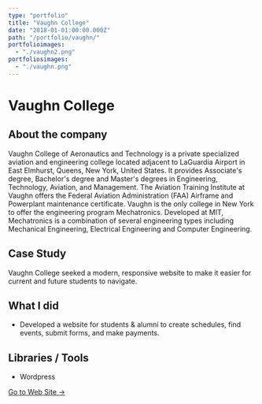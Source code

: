 ```yaml
---
type: "portfolio"
title: "Vaughn College"
date: "2018-01-01:00:00.000Z"
path: "/portfolio/vaughn/"
portfolioimages:
  - "./vaughn2.png"
portfoliosimages:
  - "./vaughn.png"
---
```


# Vaughn College

## About the company
Vaughn College of Aeronautics and Technology is a private specialized aviation and engineering college located adjacent to LaGuardia Airport in East Elmhurst, Queens, New York, United States. It provides Associate's degree, Bachelor's degree and Master's degrees in Engineering, Technology, Aviation, and Management. The Aviation Training Institute at Vaughn offers the Federal Aviation Administration (FAA) Airframe and Powerplant maintenance certificate. Vaughn is the only college in New York to offer the engineering program Mechatronics. Developed at MIT, Mechatronics is a combination of several engineering types including Mechanical Engineering, Electrical Engineering and Computer Engineering.

## Case Study

Vaughn College seeked a modern, responsive website to make it easier for current and future students to navigate. 

## What I did
- Developed a website for students & alumni to create schedules, find events, submit forms, and make payments.

## Libraries / Tools
- Wordpress

[Go to Web Site →](https://www.vaughn.edu/)
